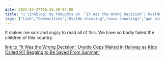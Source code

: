 ```yaml
---
date: 2022-05-27T16:39:59-04:00
title: "🔗 linkblog: my thoughts on '‘It Was the Wrong Decision’: Uvalde Cops Waited in Hallway as Kids Called 911 Begging to Be Saved From Gunman'"
tags: ["link","Communities","Uvalde shooting","mass shootings","gun violence"]
---
```

It makes me sick and angry to read all of this. We have so badly failed the children of this country.
 

[link to '‘It Was the Wrong Decision’: Uvalde Cops Waited in Hallway as Kids Called 911 Begging to Be Saved From Gunman'](https://www.vice.com/en/article/jgmyvb/texas-cop-waited-backup-911-kids-inside)
